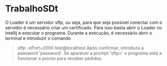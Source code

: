 # TrabalhoSDt
O Loader é um servidor sftp, ou seja, para que seja possivel conectar com o servidor é necessário criar um certificado.
Para isso basta abrir o Loader no Intellij e executar o programa.
Durante a execução, é necessário abrir o terminal e introduzir o comando
> sftp -oPort=2000 test@localhost
Após confirmar, introduza a password 'password'.
Se aparecer a prompt 'sftp>' o programa está a funcionar e pronto para receber pedidos.
